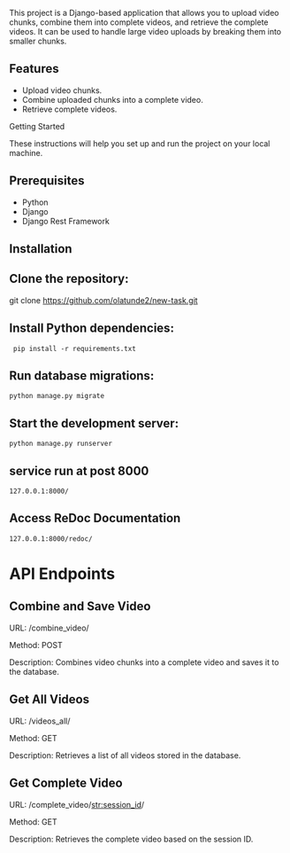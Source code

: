 

This project is a Django-based application that allows you to upload video chunks, combine them into complete videos, and retrieve the complete videos. It can be used to handle large video uploads by breaking them into smaller chunks.

## Features

- Upload video chunks.
- Combine uploaded chunks into a complete video.
- Retrieve complete videos.

Getting Started

These instructions will help you set up and run the project on your local machine.

## Prerequisites

- Python 
- Django 
- Django Rest Framework 

 ## Installation

## Clone the repository:

   git clone https://github.com/olatunde2/new-task.git

## Install Python dependencies:

     pip install -r requirements.txt
   
## Run database migrations:

    python manage.py migrate

## Start the development server:

    python manage.py runserver
    
## service run at post 8000 

    127.0.0.1:8000/
    
## Access ReDoc Documentation

    127.0.0.1:8000/redoc/
    

# API Endpoints

## Combine and Save Video
   
URL: /combine_video/

Method: POST

Description: Combines video chunks into a complete video and saves it to the database.

## Get All Videos
 
URL: /videos_all/

Method: GET

Description: Retrieves a list of all videos stored in the database.

## Get Complete Video
 
URL: /complete_video/<str:session_id>/

Method: GET

Description: Retrieves the complete video based on the session ID.



